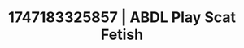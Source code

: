---
categories:
- Erotic hair pulling
- Facial finish
- Workplace fantasy
- Ethereal kink
- Creative kink
image: /assets/images/1747183325857.webp
layout: post
seo:
  description: Featured content with high-quality ABDL Play, Scat Fetish. HD images
    available.
  keywords: ABDL Play, Scat Fetish
  og_image: /assets/images/1747183325857.webp
  schema_type: VisualArtwork
tags:
- ABDL Play
- Scat Fetish
- '#1747183325857'
title: 1747183325857 | ABDL Play Scat Fetish
---